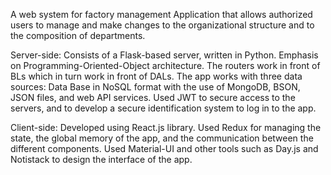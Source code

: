 A web system for factory management
Application that allows authorized users to manage and make changes to the organizational structure and to the composition of departments.

Server-side: Consists of a Flask-based server, written in Python. Emphasis on Programming-Oriented-Object architecture. The routers work in front of BLs which in turn work in front of DALs. The app works with three data sources: Data Base in NoSQL format with the use of MongoDB, BSON, JSON files, and web API services. Used JWT to secure access to the servers, and to develop a secure identification system to log in to the app.

Client-side: Developed using React.js library. Used Redux for managing the state, the global memory of the app, and the communication between the different components. Used Material-UI and other tools such as Day.js and Notistack to design the interface of the app. 
